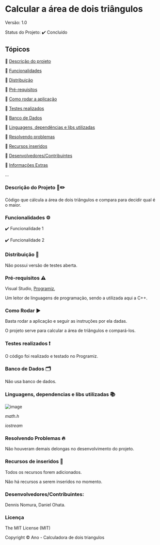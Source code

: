 # Calcular a área de dois triângulos

Versão: 1.0

Status do Projeto: ✔️ Concluído

## Tópicos
🔹 [Descrição do projeto](https://github.com/GatoEstunado/Calcular_dois_Triangulos#descricao-do-projeto)

🔹 [Funcionalidades](https://github.com/GatoEstunado/Calcular_dois_Triangulos#funcionalidades-%EF%B8%8F)

🔹 [Distribuição](https://github.com/GatoEstunado/Calcular_dois_Triangulos#distribuicao)

🔹 [Pré-requisitos](https://github.com/GatoEstunado/Calcular_dois_Triangulos#pr%C3%A9-requisitos-%EF%B8%8F)

🔹 [Como rodar a aplicação](https://github.com/GatoEstunado/Calcular_dois_Triangulos#como-rodar)

🔹 [Testes realizados](https://github.com/GatoEstunado/Calcular_dois_Triangulos#testes-realizados)

🔹 [Banco de Dados](https://github.com/GatoEstunado/Calcular_dois_Triangulosbanco-de-dados-%EF%B8%8F)

🔹 [Linguagens, dependências e libs utilizadas](https://github.com/GatoEstunado#linguagens-dependencias-e-libs-utilizadas-)

🔹 [Resolvendo problemas](https://github.com/GatoEstunado/Calcular_dois_Triangulos#resolvendo-problemas)

🔹 [Recursos inseridos](https://github.com/GatoEstunado/Calcular_dois_Triangulos#recursos-de-inseridos-)

🔹 [Desenvolvedores/Contribuintes](https://github.com/GatoEstunado/Calcular_dois_Triangulos#desenvolvedorescontribuintes)

🔹 [Informações Extras](https://github.com/GatoEstunado/Calcular_dois_Triangulos#licen%C3%A7a)

...


### Descrição do Projeto 🧾✏️
Código que cálcula a área de dois triângulos e compara para decidir qual é o maior.




### Funcionalidades ⚙️
✔️ Funcionalidade 1

✔️ Funcionalidade 2




### Distribuição 💬
Não possui versão de testes aberta.




### Pré-requisitos ⚠️
Visual Studio, [Programiz](https://www.programiz.com/cpp-programming/online-compiler/),

Um leitor de linguagens de programação, sendo a utilizada aqui a C++.



### Como Rodar ▶️
Basta rodar a aplicação e seguir as instruções por ela dadas.

O projeto serve para calcular a área de triângulos e compará-los.



### Testes realizados ❗
O código foi realizado e testado no Programiz.




### Banco de Dados 🗂️
Não usa banco de dados.




### Linguagens, dependencias e libs utilizadas 📚

![image](https://user-images.githubusercontent.com/126710731/232641595-0d02a251-894e-4f87-b3b8-33ce204a6da7.png)

*math.h*

*iostream*




### Resolvendo Problemas 🔥
Não houveram demais delongas no desenvolvimento do projeto.




### Recursos de inseridos 🧰
Todos os recursos forem adicionados.

Não há recursos a serem inseridos no momento.



### Desenvolvedores/Contribuintes:
Dennis Nomura, Daniel Ohata.




### Licença
The MIT License (MIT)

Copyright ©️ Ano - Calculadora de dois triangulos
